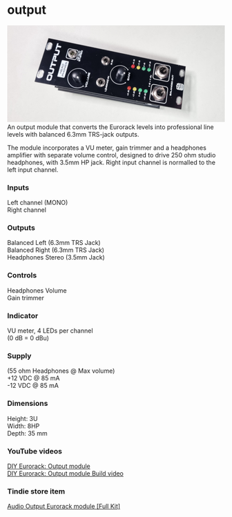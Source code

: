 # output
![output image](OUTPUT.png)  
An output module that converts the Eurorack levels into professional line levels with balanced 6.3mm TRS-jack outputs. 

The module incorporates a VU meter, gain trimmer and a headphones amplifier with separate volume control, designed to drive 250 ohm studio headphones, with 3.5mm HP jack. Right input channel is normalled to the left input channel.

### Inputs
Left channel (MONO)  
Right channel  

### Outputs
Balanced Left (6.3mm TRS Jack)  
Balanced Right (6.3mm TRS Jack)  
Headphones Stereo (3.5mm Jack)  

### Controls 
Headphones Volume  
Gain trimmer

### Indicator
VU meter, 4 LEDs per channel  
(0 dB = 0 dBu)

### Supply
(55 ohm Headphones @ Max volume)  
+12 VDC @ 85 mA  
-12 VDC @ 85 mA   

### Dimensions
Height: 3U  
Width: 8HP  
Depth: 35 mm  
 
### YouTube videos
[DIY Eurorack: Output module](https://youtu.be/tSoWA5eOjx4)  
[DIY Eurorack: Output module Build video](https://youtu.be/rYu1KfZ926k)

### Tindie store item
[Audio Output Eurorack module [Full Kit]](https://www.tindie.com/products/30807/)  

